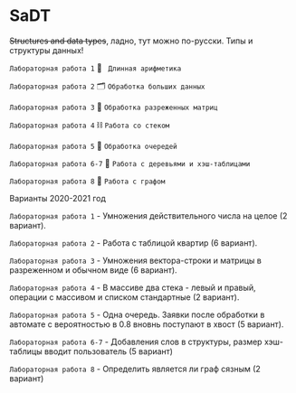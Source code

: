 # SaDT
~~Structures and data types~~, ладно, тут можно по-русски.
Типы и структуры данных!

```Лабораторная работа 1``` 🧮 ``` Длинная арифметика```

```Лабораторная работа 2``` 🗂 ```Обработка больших данных```

```Лабораторная работа 3``` 🗿 ```Обработка разреженных матриц``` 

```Лабораторная работа 4``` ⛓ ```Работа со стеком``` 

```Лабораторная работа 5``` 🎰 ```Обработка очередей``` 

```Лабораторная работа 6-7``` 🌳 ```Работа с деревьями и хэш-таблицами``` 

```Лабораторная работа 8``` 🦑 ```Работа с графом``` 



Варианты 2020-2021 год

```Лабораторная работа 1``` - Умножения действительного числа на целое (2 вариант).

```Лабораторная работа 2``` -  Работа с таблицой квартир (6 вариант).

```Лабораторная работа 3``` - Умножения вектора-строки и матрицы в разреженном и обычном виде (6 вариант).

```Лабораторная работа 4``` - В массиве два стека - левый и правый, операции с массивом и списком стандартные (2 вариант).

```Лабораторная работа 5``` - Одна очередь. Заявки после обработки в автомате с вероятностью в 0.8 вновнь поступают в хвост (5 вариант).

```Лабораторная работа 6-7``` - Добавления слов в структуры, размер хэш-таблицы вводит пользователь (5 вариант)

```Лабораторная работа 8``` - Определить является ли граф сязным (2 вариант)
